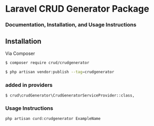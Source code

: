 # Laravel CRUD Generator Package


### Documentation, Installation, and Usage Instructions


## Installation



Via Composer

``` bash
$ composer require crud/crudgenerator
```


``` bash
$ php artisan vendor:publish --tag=crudgenerator
```
### added in providers

```
$ crud\crudGenerator\CrudGeneratorServiceProvider::class,

```
### Usage Instructions
```
php artisan curd:crudgenerator ExampleName
